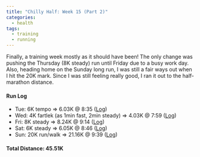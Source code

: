 ```yaml
---
title: "Chilly Half: Week 15 (Part 2)"
categories:
  - health
tags:
  - training
  - running
---
```


Finally, a training week mostly as it should have been! The only change was pushing the Thursday (8K steady) run until Friday due to a busy work day. Also, heading home on the Sunday long run, I was still a fair ways out when I hit the 20K mark. Since I was still feeling really good, I ran it out to the half-marathon distance.

#### Run Log

- Tue: 6K tempo &rArr; 6.03K @ 8:35 ([Log](https://runkeeper.com/user/cdevans/activity/1716753584))
- Wed: 4K fartlek (as 1min fast, 2min steady) &rArr; 4.03K @ 7:59 ([Log](https://runkeeper.com/user/cdevans/activity/1717450922))
- Fri: 8K steady &rArr; 8.24K @ 9:14 ([Log](https://runkeeper.com/user/cdevans/activity/1718648995))
- Sat: 6K steady &rArr; 6.05K @ 8:46 ([Log](https://runkeeper.com/user/cdevans/activity/1719307329))
- Sun: 20K run/walk &rArr; 21.16K @ 9:39 ([Log](https://runkeeper.com/user/cdevans/activity/1720005598))

#### Total Distance: 45.51K
